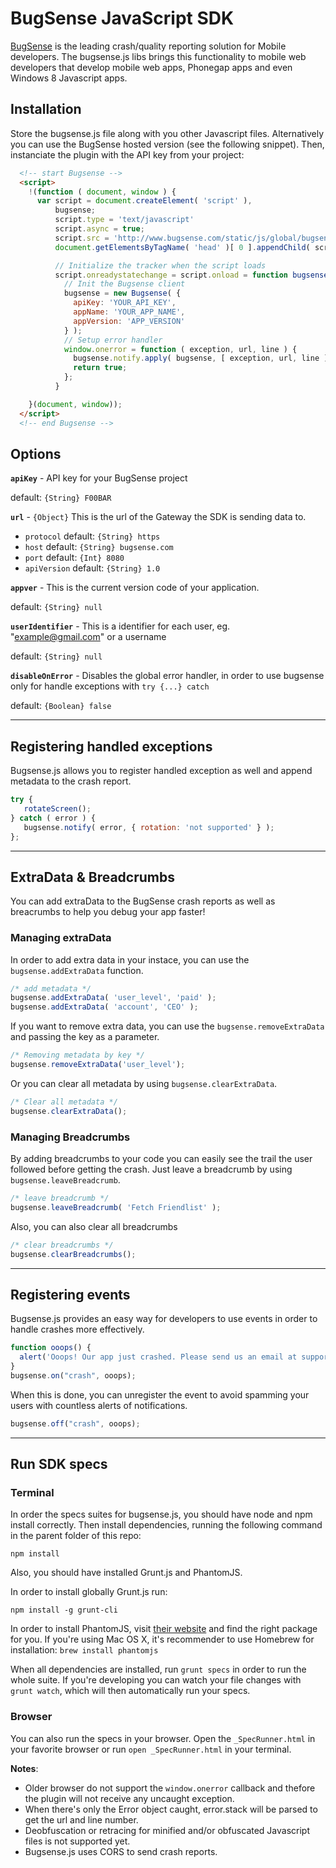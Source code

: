 # BugSense JavaScript SDK

[BugSense](http://www.bugsense.com) is the leading crash/quality reporting solution for Mobile developers. The bugsense.js libs brings this functionality to mobile web developers that develop mobile web apps, Phonegap apps and even Windows 8 Javascript apps.

## Installation

Store the bugsense.js file along with you other Javascript files. Alternatively you can use the BugSense hosted version (see the following snippet). Then, instanciate the plugin with the API key from your project:

``` html
  <!-- start Bugsense -->
  <script>
    !(function ( document, window ) {
      var script = document.createElement( 'script' ),
          bugsense;
          script.type = 'text/javascript'
          script.async = true;
          script.src = 'http://www.bugsense.com/static/js/global/bugsense.js';
          document.getElementsByTagName( 'head' )[ 0 ].appendChild( script );

          // Initialize the tracker when the script loads
          script.onreadystatechange = script.onload = function bugsenseInit () {
            // Init the Bugsense client
            bugsense = new Bugsense( {
              apiKey: 'YOUR_API_KEY',
              appName: 'YOUR_APP_NAME',
              appVersion: 'APP_VERSION'
            } );
            // Setup error handler
            window.onerror = function ( exception, url, line ) {
              bugsense.notify.apply( bugsense, [ exception, url, line ] );
              return true;
            };
          }

    }(document, window));
  </script>
  <!-- end Bugsense -->
```


## Options
**```apiKey```** - API key for your BugSense project

default: ```{String} F00BAR```

**```url```** - ```{Object}``` This is the url of the Gateway the SDK is sending data to.

* ```protocol``` default: ```{String} https```
* ```host``` default: ```{String} bugsense.com```
* ```port``` default: ```{Int} 8080```
* ```apiVersion``` default: ```{String} 1.0```

**```appver```** - This is the current version code of your application.

default: ```{String} null```

**```userIdentifier```** - This is a identifier for each user, eg. "example@gmail.com" or a username

default: ```{String} null```

**```disableOnError```** - Disables the global error handler, in order to use bugsense only for handle exceptions with ```try {...} catch```

default: ```{Boolean} false```

----

## Registering handled exceptions
Bugsense.js allows you to register handled exception as well and append metadata to the crash report.
```js
try {
   rotateScreen();
} catch ( error ) {
   bugsense.notify( error, { rotation: 'not supported' } );
};
```

----

## ExtraData & Breadcrumbs
You can add extraData to the BugSense crash reports as well as breacrumbs to help you debug your app faster!

### Managing extraData
In order to add extra data in your instace, you can use the ```bugsense.addExtraData``` function.
```js
/* add metadata */
bugsense.addExtraData( 'user_level', 'paid' );
bugsense.addExtraData( 'account', 'CEO' );
```

If you want to remove extra data, you can use the ```bugsense.removeExtraData``` and passing the key as a parameter.
```js
/* Removing metadata by key */
bugsense.removeExtraData('user_level');
```

Or you can clear all metadata by using ```bugsense.clearExtraData```.
```js
/* Clear all metadata */
bugsense.clearExtraData();
```

### Managing Breadcrumbs
By adding breadcrumbs to your code you can easily see the trail the user followed before getting the crash. Just leave a breadcrumb by using ```bugsense.leaveBreadcrumb```.
```js
/* leave breadcrumb */
bugsense.leaveBreadcrumb( 'Fetch Friendlist' );
```
Also, you can also clear all breadcrumbs
```js
/* clear breadcrumbs */
bugsense.clearBreadcrumbs();
```

----

## Registering events
Bugsense.js provides an easy way for developers to use events in order to handle crashes more effectively.

```js
function ooops() {
  alert('Ooops! Our app just crashed. Please send us an email at support@example.com');
}
bugsense.on("crash", ooops);
```
When this is done, you can unregister the event to avoid spamming your users with countless alerts of notifications.
```js
bugsense.off("crash", ooops);
```

----

## Run SDK specs

### Terminal
In order the specs suites for bugsense.js, you should have node and npm install correctly. Then install dependencies, running the following command in the parent folder of this repo:

```
npm install
```

Also, you should have installed Grunt.js and PhantomJS. 

In order to install globally Grunt.js run:

```
npm install -g grunt-cli
```

In order to install PhantomJS, visit [their website](http://phantomjs.org/) and find the right package for you. If you're using Mac OS X, it's recommender to use Homebrew for installation:
```brew install phantomjs```

When all dependencies are installed, run ```grunt specs``` in order to run the whole suite. If you're developing you can watch your file changes with ```grunt watch```, which will then automatically run your specs.

### Browser
You can also run the specs in your browser. Open the ```_SpecRunner.html``` in your favorite browser or run ```open _SpecRunner.html``` in your terminal.


**Notes**:

* Older browser do not support the ```window.onerror``` callback and thefore the plugin will not receive any uncaught exception. 
* When there's only the Error object caught, error.stack will be parsed to get the url and line number.
* Deobfuscation or retracing for minified and/or obfuscated Javascript files is not supported yet.
* Bugsense.js uses CORS to send crash reports.
